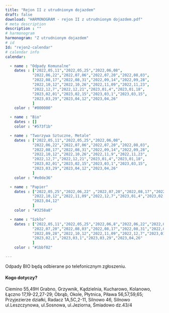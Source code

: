 ```yaml
---
title: "Rejon II z utrudnionym dojazdem"
draft: false
download: "HARMONOGRAM - rejon II z utrudnionym dojazdem.pdf"
# meta description
description : ""
# harmonogram
harmonogram: "Z utrudnionym dojazdem"
# id
Id: "rejon2-calendar"
# calendar info
calendar:

  - name : "Odpady Komunalne"
    dates : ["2022,05,11","2022,05,25","2022,06,08",
            "2022,06,22","2022,07,06","2022,07,20","2022,08,03",
            "2022,08,17","2022,08,31","2022,09,14","2022,09,28",
            "2022,10,12","2022,10,26","2022,11,09","2022,11,23",
            "2022,12,7","2022,12,21","2023,01,4","2023,01,18",
            "2023,02,01","2023,02,15","2023,03,1","2023,03,15",
            "2023,03,29","2023,04,12","2023,04,26"
            ]
    color : "#000000"

  - name : "Bio"
    dates : []
    color : "#573f1b"

  - name : "Tworzywa Sztuczne, Metale"
    dates : ["2022,05,11","2022,05,25","2022,06,08",
            "2022,06,22","2022,07,06","2022,07,20","2022,08,03",
            "2022,08,17","2022,08,31","2022,09,14","2022,09,28",
            "2022,10,12","2022,10,26","2022,11,9","2022,11,23",
            "2022,12,7","2022,12,21","2023,01,4","2023,01,18",
            "2023,02,01","2023,02,15","2023,03,1","2023,03,15",
            "2023,03,29","2023,04,12","2023,04,26"
            ]
    color : "#e0de36"

  - name : "Papier"
    dates : ["2022,05,25","2022,06,22" ,"2022,07,20","2022,08,17","2022,09,14",
            "2022,10,12","2022,11,09","2022,12,7","2023,01,4","2023,02,1","2023,03,15",
            "2023,04,12"
            ]
    color : "#3258a8"

  - name : "Szkło"
    dates : ["2022,05,11","2022,05,25","2022,06,8","2022,06,22","2022,07,6",
            "2022,07,20","2022,08,03","2022,08,17","2022,08,31","2022,09,14",
            "2022,09,28","2022,10,12","2022,11,09","2022,12,7","2023,01,4",
            "2023,02,1","2023,03,1","2023,03,29","2023,04,26"
            ]
    color : "#1bbf02"

---
```

Odpady BIO będą odbierane po telefonicznym zgłoszeniu.

#### Kogo dotyczy?

Ciemino 55,49H Grabno, Grzywnik, Kądzielnia, Kucharowo, Kolanowo, Łączno 17,19-22,27-29; Obrąb, Okole, Płytnica, Piława 56,57,59,65; Przyjezierze działki, Radacz 1A,5C,2-11, Silnowo 46, Silnowo ul.Leszczynowa, ul.Sosnowa, ul.Jeziorna, Śmiadowo dz.43/4
